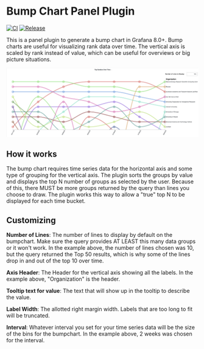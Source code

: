 # Bump Chart Panel Plugin

[![CI](https://github.com/netsage-project/netsage-bumpchart-panel/actions/workflows/ci.yml/badge.svg)](https://github.com/netsage-project/netsage-bumpchart-panel/actions/workflows/ci.yml)
[![Release](https://github.com/netsage-project/netsage-bumpchart-panel/actions/workflows/release.yml/badge.svg)](https://github.com/netsage-project/netsage-bumpchart-panel/actions/workflows/release.yml)

This is a panel plugin to generate a bump chart in Grafana 8.0+.  Bump charts are useful for visualizing rank data over time.  The vertical axis is scaled by rank instead of value, which can be useful for overviews or big picture situations. 

![](/src/img/Bumpchart-ex.png)

## How it works
The bump chart requires time series data for the horizontal axis and some type of grouping for the vertical axis.
The plugin sorts the groups by value and displays the top N number of groups as selected by the user.  Because of this, there MUST be more groups returned by the query than lines you choose to draw.  The plugin works this way to allow a "true" top N to be displayed for each time bucket.  


## Customizing
**Number of Lines**: The number of lines to display by default on the bumpchart.  Make sure the query provides AT LEAST this many data groups or it won't work.  In the example above, the number of lines chosen was 10, but the query returned the Top 50 results, which is why some of the lines drop in and out of the top 10 over time.

**Axis Header**: The Header for the vertical axis showing all the labels.  In the example above, "Organization" is the header.

**Tooltip text for value**: The text that will show up in the tooltip to describe the value.

**Label Width**: The allotted right margin width.  Labels that are too long to fit will be truncated.

**Interval**: Whatever interval you set for your time series data will be the size of the bins for the bumpchart. In the example above, 2 weeks was chosen for the interval.


